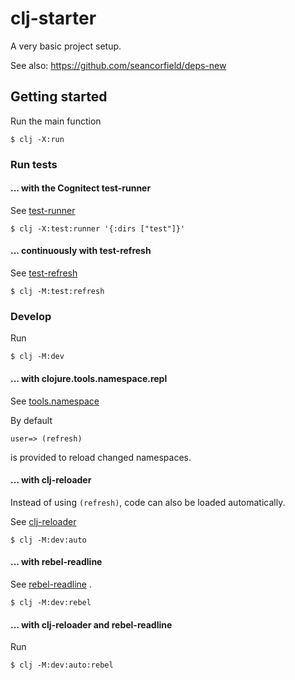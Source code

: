 # clj-starter

A very basic project setup.

See also: https://github.com/seancorfield/deps-new

## Getting started

Run the main function

    $ clj -X:run

### Run tests 

#### ... with the Cognitect test-runner

See [test-runner](https://github.com/cognitect-labs/test-runner)

    $ clj -X:test:runner '{:dirs ["test"]}'

#### ... continuously with test-refresh

See [test-refresh](https://github.com/jakemcc/test-refresh)

    $ clj -M:test:refresh

### Develop

Run

    $ clj -M:dev

#### ... with clojure.tools.namespace.repl

See [tools.namespace](https://github.com/clojure/tools.namespace)

By default

    user=> (refresh)
    
is provided to reload changed namespaces.

#### ... with clj-reloader

Instead of using `(refresh)`, code can also be loaded automatically.

See [clj-reloader](https://github.com/thiru/clj-reloader)

    $ clj -M:dev:auto

#### ... with rebel-readline

See [rebel-readline](https://github.com/bhauman/rebel-readline) .

    $ clj -M:dev:rebel

#### ... with clj-reloader and rebel-readline

Run

    $ clj -M:dev:auto:rebel
